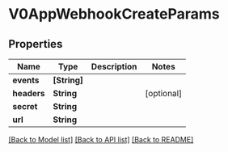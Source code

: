 # V0AppWebhookCreateParams

## Properties
Name | Type | Description | Notes
------------ | ------------- | ------------- | -------------
**events** | **[String]** |  | 
**headers** | **String** |  | [optional] 
**secret** | **String** |  | 
**url** | **String** |  | 

[[Back to Model list]](../README.md#documentation-for-models) [[Back to API list]](../README.md#documentation-for-api-endpoints) [[Back to README]](../README.md)



